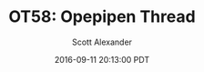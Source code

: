 ---
layout: podcast
title: "OT58: Opepipen Thread"
author: Scott Alexander
description: https://slatestarcodex.com/2016/09/11/ot58-opepipen-thread/
date: 2016-09-11 20:13:00 PDT
length: 176649
duration: 44
guid: ot58-opepipen-thread
---